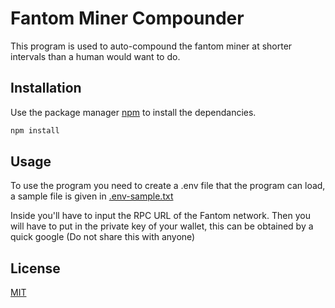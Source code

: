 # Fantom Miner Compounder

This program is used to auto-compound the fantom miner at shorter intervals than a human would want to do.

## Installation

Use the package manager [npm](https://docs.npmjs.com/cli/v7/commands/npm-install) to install the dependancies.

```bash
npm install
```

## Usage

To use the program you need to create a .env file that the program can load, a sample file is given in [.env-sample.txt](.env-sample.txt)

Inside you'll have to input the RPC URL of the Fantom network. Then you will have to put in the private key of your wallet, this can be obtained by a quick google (Do not share this with anyone)

## License

[MIT](https://choosealicense.com/licenses/mit/)
